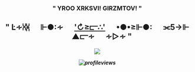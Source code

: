 <h3 align="center">" YROO XRKSVI! GIRZMTOV! "</h3>
<h2 align="center">" ‎Ŀ∻⩆⩈‎‎ ‎‎ ‎ ‎ ‎ ‎ ⊩●:∻‎ ‎‎ ‎ ‎ ‎ ‎ <ins>'↻≥⫍∴'</ins>‎‎ ‎‎ ‎ ‎ ‎ ‎ •●•≥⊩●:‎‎ ‎‎ ‎ ‎ ‎ ‎ ⫘5→⊩‎ ‎‎ ‎ ‎ ‎ ‎ ▲⫍∻‎ ‎‎ ‎ ‎ ‎ ‎ ∻▷∻ "</h2>

<h5 align="center">

![](https://files.catbox.moe/0wb63g.webp)


![profileviews](https://komarev.com/ghpvc/?username=ONEEYEDKlNG&color=yellow)
